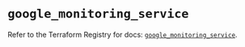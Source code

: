 # `google_monitoring_service`

Refer to the Terraform Registry for docs: [`google_monitoring_service`](https://registry.terraform.io/providers/hashicorp/google-beta/5.12.0/docs/resources/google_monitoring_service).
